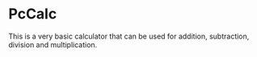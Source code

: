 # PcCalc
This is a very basic calculator that can be used for addition, subtraction, division and multiplication. 
